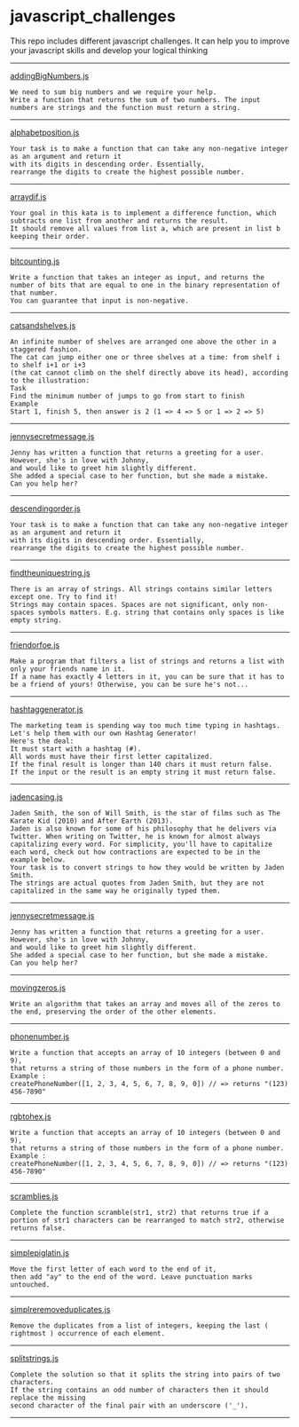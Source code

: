 # javascript_challenges
This repo includes different javascript challenges. It can help you to improve your javascript skills and develop your logical thinking

***
[addingBigNumbers.js](addingBigNumbers.js)
```
We need to sum big numbers and we require your help.
Write a function that returns the sum of two numbers. The input numbers are strings and the function must return a string.
```
***
[alphabetposition.js](alphabetposition.js)
```
Your task is to make a function that can take any non-negative integer as an argument and return it 
with its digits in descending order. Essentially, 
rearrange the digits to create the highest possible number.
```
***
[arraydif.js](arraydif.js)
```
Your goal in this kata is to implement a difference function, which subtracts one list from another and returns the result.
It should remove all values from list a, which are present in list b keeping their order.
```
***
[bitcounting.js](bitcounting.js)
```
Write a function that takes an integer as input, and returns the number of bits that are equal to one in the binary representation of that number. 
You can guarantee that input is non-negative.
```
***
[catsandshelves.js](catsandshelves.js)
```
An infinite number of shelves are arranged one above the other in a staggered fashion.
The cat can jump either one or three shelves at a time: from shelf i to shelf i+1 or i+3 
(the cat cannot climb on the shelf directly above its head), according to the illustration:
Task
Find the minimum number of jumps to go from start to finish
Example
Start 1, finish 5, then answer is 2 (1 => 4 => 5 or 1 => 2 => 5)
```
***
[jennysecretmessage.js](jennysecretmessage.js)
```
Jenny has written a function that returns a greeting for a user. However, she's in love with Johnny, 
and would like to greet him slightly different.
She added a special case to her function, but she made a mistake.
Can you help her?
```
***
[descendingorder.js](descendingorder.js)
```
Your task is to make a function that can take any non-negative integer as an argument and return it 
with its digits in descending order. Essentially, 
rearrange the digits to create the highest possible number.
```
***
[findtheuniquestring.js](findtheuniquestring.js)
```
There is an array of strings. All strings contains similar letters except one. Try to find it!
Strings may contain spaces. Spaces are not significant, only non-spaces symbols matters. E.g. string that contains only spaces is like empty string.
```
***
[friendorfoe.js](friendorfoe.js)
```
Make a program that filters a list of strings and returns a list with only your friends name in it.
If a name has exactly 4 letters in it, you can be sure that it has to be a friend of yours! Otherwise, you can be sure he's not...
```
***
[hashtaggenerator.js](hashtaggenerator.js)
```
The marketing team is spending way too much time typing in hashtags.
Let's help them with our own Hashtag Generator!
Here's the deal:
It must start with a hashtag (#).
All words must have their first letter capitalized.
If the final result is longer than 140 chars it must return false.
If the input or the result is an empty string it must return false.
```
***
[jadencasing.js](jadencasing.js)
```
Jaden Smith, the son of Will Smith, is the star of films such as The Karate Kid (2010) and After Earth (2013). 
Jaden is also known for some of his philosophy that he delivers via Twitter. When writing on Twitter, he is known for almost always 
capitalizing every word. For simplicity, you'll have to capitalize each word, check out how contractions are expected to be in the example below.
Your task is to convert strings to how they would be written by Jaden Smith. 
The strings are actual quotes from Jaden Smith, but they are not capitalized in the same way he originally typed them.
```
***
[jennysecretmessage.js](jennysecretmessage.js)
```
Jenny has written a function that returns a greeting for a user. However, she's in love with Johnny, 
and would like to greet him slightly different.
She added a special case to her function, but she made a mistake.
Can you help her?
```
***
[movingzeros.js](movingzeros.js)
```
Write an algorithm that takes an array and moves all of the zeros to the end, preserving the order of the other elements.
```
***
[phonenumber.js](phonenumber.js)
```
Write a function that accepts an array of 10 integers (between 0 and 9), 
that returns a string of those numbers in the form of a phone number.
Example : 
createPhoneNumber([1, 2, 3, 4, 5, 6, 7, 8, 9, 0]) // => returns "(123) 456-7890"
```
***
[rgbtohex.js](rgbtohex.js)
```
Write a function that accepts an array of 10 integers (between 0 and 9), 
that returns a string of those numbers in the form of a phone number.
Example : 
createPhoneNumber([1, 2, 3, 4, 5, 6, 7, 8, 9, 0]) // => returns "(123) 456-7890"
```
***
[scramblies.js](scramblies.js)
```
Complete the function scramble(str1, str2) that returns true if a portion of str1 characters can be rearranged to match str2, otherwise returns false.
```
***
[simplepiglatin.js](simplepiglatin.js)
```
Move the first letter of each word to the end of it, 
then add "ay" to the end of the word. Leave punctuation marks untouched.
```
***
[simplreremoveduplicates.js](simplreremoveduplicates.js)
```
Remove the duplicates from a list of integers, keeping the last ( rightmost ) occurrence of each element.
```
***
[splitstrings.js](splitstrings.js)
```
Complete the solution so that it splits the string into pairs of two characters. 
If the string contains an odd number of characters then it should replace the missing 
second character of the final pair with an underscore ('_').
```
***


